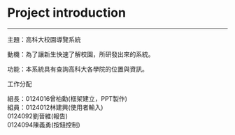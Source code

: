 # Project introduction #

----------
主題：高科大校園導覽系統

動機：為了讓新生快速了解校園，所研發出來的系統。

功能：本系統具有查詢高科大各學院的位置與資訊。


工作分配

組長：0124016曾柏勳(框架建立，PPT製作)<br>
組員：0124012林建興(使用者輸入)<br>
  0124092劉晉維(報告)<br>
  0124094陳義勇(按鈕控制)